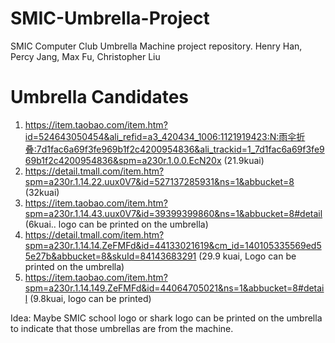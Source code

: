 # SMIC-Umbrella-Project
SMIC Computer Club Umbrella Machine project repository.
Henry Han, Percy Jang, Max Fu, Christopher Liu

# Umbrella Candidates
1. https://item.taobao.com/item.htm?id=524643050454&ali_refid=a3_420434_1006:1121919423:N:雨伞折叠:7d1fac6a69f3fe969b1f2c4200954836&ali_trackid=1_7d1fac6a69f3fe969b1f2c4200954836&spm=a230r.1.0.0.EcN20x  (21.9kuai)
2. https://detail.tmall.com/item.htm?spm=a230r.1.14.22.uux0V7&id=527137285931&ns=1&abbucket=8  (32kuai)
3. https://item.taobao.com/item.htm?spm=a230r.1.14.43.uux0V7&id=39399399860&ns=1&abbucket=8#detail (6kuai.. logo can be printed on the umbrella)
4. https://detail.tmall.com/item.htm?spm=a230r.1.14.14.ZeFMFd&id=44133021619&cm_id=140105335569ed55e27b&abbucket=8&skuId=84143683291 (29.9 kuai, Logo can be printed on the umbrella)
5. https://item.taobao.com/item.htm?spm=a230r.1.14.149.ZeFMFd&id=44064705021&ns=1&abbucket=8#detail (9.8kuai, logo can be printed)

Idea: Maybe SMIC school logo or shark logo can be printed on the umbrella to indicate that those umbrellas are from the machine.
